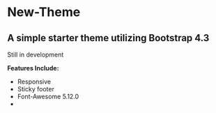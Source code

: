 # New-Theme
## A simple starter theme utilizing Bootstrap 4.3

Still in development

__Features Include:__
* Responsive
* Sticky footer
* Font-Awesome 5.12.0
*
